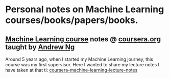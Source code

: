 # Personal notes on Machine Learning courses/books/papers/books.
## [Machine Learning course](https://www.coursera.org/learn/machine-learning) notes @ [coursera.org](https://www.coursera.org) taught by [Andrew Ng](https://www.linkedin.com/in/andrewyng/)

Around 5 years ago, when I started my Machine Learning journey, this course was my first supervisor. Here I wanted to share my lecture notes I have taken at that ti: [coursera-machine-learning-lecture-notes](https://github.com/alisher0717/machine-learning-notes/tree/master/coursera-machine-learning-lecture-notes)


